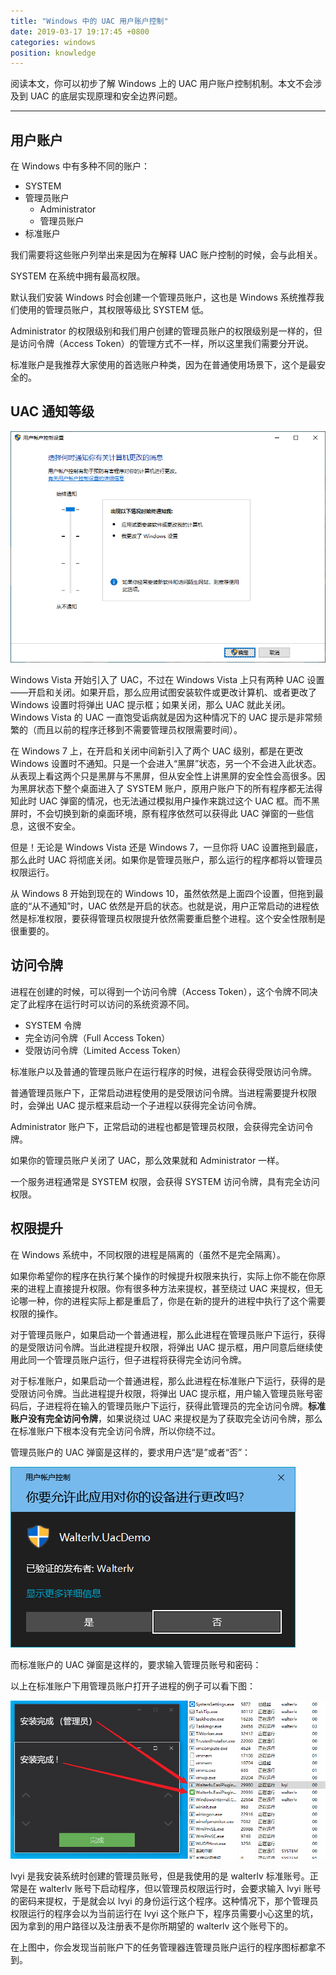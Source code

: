 ```yaml
---
title: "Windows 中的 UAC 用户账户控制"
date: 2019-03-17 19:17:45 +0800
categories: windows
position: knowledge
---
```


阅读本文，你可以初步了解 Windows 上的 UAC 用户账户控制机制。本文不会涉及到 UAC 的底层实现原理和安全边界问题。

---

<div id="toc"></div>

## 用户账户

在 Windows 中有多种不同的账户：

- SYSTEM
- 管理员账户
    - Administrator
    - 管理员账户
- 标准账户

我们需要将这些账户列举出来是因为在解释 UAC 账户控制的时候，会与此相关。

SYSTEM 在系统中拥有最高权限。

默认我们安装 Windows 时会创建一个管理员账户，这也是 Windows 系统推荐我们使用的管理员账户，其权限等级比 SYSTEM 低。

Administrator 的权限级别和我们用户创建的管理员账户的权限级别是一样的，但是访问令牌（Access Token）的管理方式不一样，所以这里我们需要分开说。

标准账户是我推荐大家使用的首选账户种类，因为在普通使用场景下，这个是最安全的。

## UAC 通知等级

![用户账户控制设置](/static/posts/2019-03-17-18-42-26.png)

Windows Vista 开始引入了 UAC，不过在 Windows Vista 上只有两种 UAC 设置——开启和关闭。如果开启，那么应用试图安装软件或更改计算机、或者更改了 Windows 设置时将弹出 UAC 提示框；如果关闭，那么 UAC 就此关闭。Windows Vista 的 UAC 一直饱受诟病就是因为这种情况下的 UAC 提示是非常频繁的（而且以前的程序迁移到不需要管理员权限需要时间）。

在 Windows 7 上，在开启和关闭中间新引入了两个 UAC 级别，都是在更改 Windows 设置时不通知。只是一个会进入“黑屏”状态，另一个不会进入此状态。从表现上看这两个只是黑屏与不黑屏，但从安全性上讲黑屏的安全性会高很多。因为黑屏状态下整个桌面进入了 SYSTEM 账户，原用户账户下的所有程序都无法得知此时 UAC 弹窗的情况，也无法通过模拟用户操作来跳过这个 UAC 框。而不黑屏时，不会切换到新的桌面环境，原有程序依然可以获得此 UAC 弹窗的一些信息，这很不安全。

但是！无论是 Windows Vista 还是 Windows 7，一旦你将 UAC 设置拖到最底，那么此时 UAC 将彻底关闭。如果你是管理员账户，那么运行的程序都将以管理员权限运行。

从 Windows 8 开始到现在的 Windows 10，虽然依然是上面四个设置，但拖到最底的“从不通知”时，UAC 依然是开启的状态。也就是说，用户正常启动的进程依然是标准权限，要获得管理员权限提升依然需要重启整个进程。这个安全性限制是很重要的。

## 访问令牌

进程在创建的时候，可以得到一个访问令牌（Access Token），这个令牌不同决定了此程序在运行时可以访问的系统资源不同。

- SYSTEM 令牌
- 完全访问令牌（Full Access Token）
- 受限访问令牌（Limited Access Token）

标准账户以及普通的管理员账户在运行程序的时候，进程会获得受限访问令牌。

普通管理员账户下，正常启动进程使用的是受限访问令牌。当进程需要提升权限时，会弹出 UAC 提示框来启动一个子进程以获得完全访问令牌。

Administrator 账户下，正常启动的进程也都是管理员权限，会获得完全访问令牌。

如果你的管理员账户关闭了 UAC，那么效果就和 Administrator 一样。

一个服务进程通常是 SYSTEM 权限，会获得 SYSTEM 访问令牌，具有完全访问权限。

## 权限提升

在 Windows 系统中，不同权限的进程是隔离的（虽然不是完全隔离）。

如果你希望你的程序在执行某个操作的时候提升权限来执行，实际上你不能在你原来的进程上直接提升权限。你有很多种方法来提权，甚至绕过 UAC 来提权，但无论哪一种，你的进程实际上都是重启了，你是在新的提升的进程中执行了这个需要权限的操作。

对于管理员账户，如果启动一个普通进程，那么此进程在管理员账户下运行，获得的是受限访问令牌。当此进程提升权限，将弹出 UAC 提示框，用户同意后继续使用此同一个管理员账户运行，但子进程将获得完全访问令牌。

对于标准账户，如果启动一个普通进程，那么此进程在标准账户下运行，获得的是受限访问令牌。当此进程提升权限，将弹出 UAC 提示框，用户输入管理员账号密码后，子进程将在输入的管理员账户下运行，获得此管理员的完全访问令牌。**标准账户没有完全访问令牌**，如果说绕过 UAC 来提权是为了获取完全访问令牌，那么在标准账户下根本没有完全访问令牌，所以你绕不过。

管理员账户的 UAC 弹窗是这样的，要求用户选“是”或者“否”：

![UAC 弹窗](/static/posts/2019-03-17-16-42-45.png)

而标准账户的 UAC 弹窗是这样的，要求输入管理员账号和密码：


以上在标准账户下用管理员账户打开子进程的例子可以看下图：

![标准账户下运行管理员权限程序会切换账户](/static/posts/2019-03-17-16-57-48.png)

lvyi 是我安装系统时创建的管理员账号，但是我使用的是 walterlv 标准账号。正常是在 walterlv 账号下启动程序，但以管理员权限运行时，会要求输入 lvyi 账号的密码来提权，于是就会以 lvyi 的身份运行这个程序。这种情况下，那个管理员权限运行的程序会以为当前运行在 lvyi 这个账户下，程序员需要小心这里的坑，因为拿到的用户路径以及注册表不是你所期望的 walterlv 这个账号下的。

在上图中，你会发现当前账户下的任务管理器连管理员账户运行的程序图标都拿不到。
